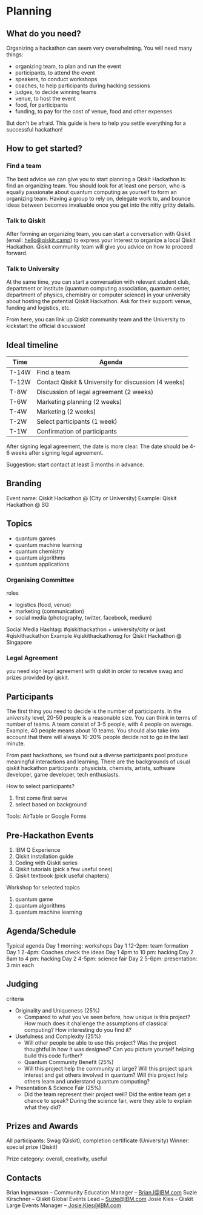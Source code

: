 # Planning

## What do you need?

Organizing a hackathon can seem very overwhelming. You will need many things:

- organizing team, to plan and run the event
- participants, to attend the event
- speakers, to conduct workshops
- coaches, to help participants during hacking sessions
- judges, to decide winning teams
- venue, to host the event
- food, for participants
- funding, to pay for the cost of venue, food and other expenses

But don't be afraid. This guide is here to help you settle everything for a successful hackathon!

## How to get started?

### Find a team
The best advice we can give you to start planning a Qiskit Hackathon is: find an organizing team. You should look for at least one person, who is equally passionate about quantum computing as yourself to form an organizing team. Having a group to rely on, delegate work to, and bounce ideas between becomes invaluable once you get into the nitty gritty details.

### Talk to Qiskit
After forming an organizing team, you can start a conversation with Qiskit (email: hello@qiskit.camp) to express your interest to organize a local Qiskit Hackathon. Qiskit community team will give you advice on how to proceed forward.

### Talk to University
At the same time, you can start a conversation with relevant student club, department or institute (quantum computing association, quantum center, department of physics, chemistry or computer science) in your university about hosting the potential Qiskit Hackathon. Ask for their support: venue, funding and logistics, etc.

From here, you can link up Qiskit community team and the University to kickstart the official discussion!

## Ideal timeline
| Time  | Agenda                                               |
|-------|------------------------------------------------------|
| T-14W | Find a team                                          |
| T-12W | Contact Qiskit & University for discussion (4 weeks) |
| T-8W  | Discussion of legal agreement (2 weeks)              |
| T-6W  | Marketing planning (2 weeks)                         |
| T-4W  | Marketing (2 weeks)                                  |
| T-2W  | Select participants (1 week)                         |
| T-1W  | Confirmation of participants                         |

After signing legal agreement, the date is more clear. The date should be 4-6 weeks after signing legal agreement.  

Suggestion: start contact at least 3 months in advance.

## Branding
Event name: Qiskit Hackathon @ (City or University)
Example: Qiskit Hackathon @ SG

## Topics
- quantum games
- quantum machine learning
- quantum chemistry
- quantum algorithms
- quantum applications

### Organising Committee
roles
- logistics (food, venue)
- marketing (communication)
- social media (photography, twitter, facebook, medium)

Social Media
Hashtag: #qiskithackathon + university/city or just #qiskithackathon
Example #qiskithackathonsg for Qiskit Hackathon @ Singapore

### Legal Agreement
you need sign legal agreement with qiskit in order to receive swag and prizes provided by qiskit.

## Participants
The first thing you need to decide is the number of participants. In the university level, 20-50 people is a reasonable size. You can think in terms of number of teams. A team consist of 3-5 people, with 4 people on average. Example, 40 people means about 10 teams. You should also take into account that there will always 10-20% people decide not to go in the last minute.

From past hackathons, we found out a diverse participants pool produce meaningful interactions and learning. There are the backgrounds of usual qiskit hackathon participants: physicists, chemists, artists, software developer, game developer, tech enthusiasts.

How to select participants?
1. first come first serve
1. select based on background

Tools: AirTable or Google Forms



## Pre-Hackathon Events
1. IBM Q Experience
1. Qiskit installation guide
1. Coding with Qiskit series
1. Qiskit tutorials (pick a few useful ones)
1. Qiskit textbook (pick useful chapters)

Workshop for selected topics
1. quantum game
1. quantum algorithms
1. quantum machine learning

## Agenda/Schedule

Typical agenda
Day 1 morning: workshops
Day 1 12-2pm: team formation
Day 1 2-4pm: Coaches check the ideas
Day 1 4pm to 10 pm: hacking
Day 2 8am to 4 pm: hacking
Day 2 4-5pm: science fair
Day 2 5-6pm: presentation: 3 min each

## Judging

criteria
- Originality and Uniqueness (25%)
  - Compared to what you've seen before, how unique is this project? How much does
it challenge the assumptions of classical computing? How interesting do you find
it?
- Usefulness and Complexity (25%)
  - Will other people be able to use this project? Was the project thoughtful in how it was designed? Can you picture yourself helping build this code further?
  - Quantum Community Benefit (25%)
  - Will this project help the community at large? Will this project spark interest and
get others involved in quantum? Will this project help others learn and understand
quantum computing?
- Presentation & Science Fair (25%)
  - Did the team represent their project well? Did the entire team get a chance to speak? During the science fair, were they able to explain what they did?

## Prizes and Awards
All participants: Swag (Qiskit), completion certificate (University)
Winner: special prize (Qiskit)

Prize category: overall, creativity, useful

## Contacts
Brian Ingmanson – Community Education Manager – Brian.I@IBM.com
Suzie Kirschner – Qiskit Global Events Lead – Suzie@IBM.com
Josie Kies - Qiskit Large Events Manager – Josie.Kies@IBM.com
